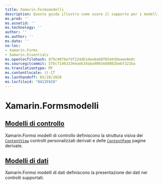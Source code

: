 ```yaml
---
title: Xamarin.Formsmodelli
description: Questa guida illustra come usare il supporto per i modelli fornito da Xamarin.Forms . Questo supporto include i modelli di controllo, che definiscono la struttura visiva di controlli e pagine personalizzati e i modelli di dati, che definiscono la presentazione dei dati nei controlli supportati.
ms.prod: ''
ms.assetid: ''
ms.technology: ''
author: ''
ms.author: ''
ms.date: ''
no-loc:
- Xamarin.Forms
- Xamarin.Essentials
ms.openlocfilehash: 079c9079efdf224db1dee8a60f054439eeee8e8c
ms.sourcegitcommit: 57bc714633364aeb34aba9803e88802bebf321ba
ms.translationtype: MT
ms.contentlocale: it-IT
ms.lasthandoff: 05/28/2020
ms.locfileid: "84135928"
---
```

# <a name="xamarinforms-templates"></a>Xamarin.Formsmodelli

## <a name="control-templates"></a>[Modelli di controllo](control-template.md)

Xamarin.Formsi modelli di controllo definiscono la struttura visiva dei [`ContentView`](xref:Xamarin.Forms.ContentView) controlli personalizzati derivati e delle [`ContentPage`](xref:Xamarin.Forms.ContentPage) pagine derivate.

## <a name="data-templates"></a>[Modelli di dati](data-templates/index.md)

Xamarin.Formsi modelli di dati definiscono la presentazione dei dati nei controlli supportati.
